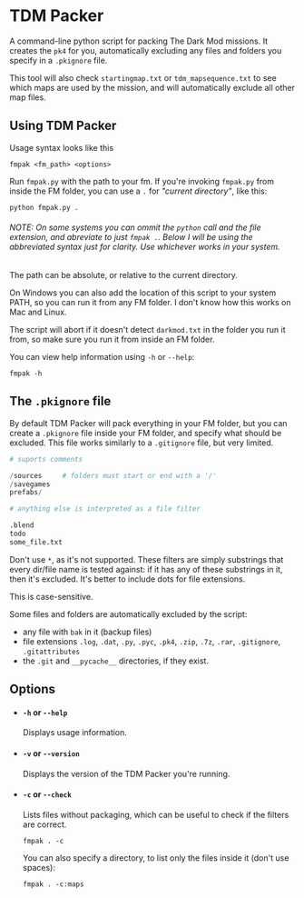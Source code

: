 # TDM Packer

A command-line python script for packing The Dark Mod missions. It creates the `pk4` for you, automatically excluding any files and folders you specify in a `.pkignore` file.

This tool will also check `startingmap.txt` or `tdm_mapsequence.txt` to see which maps are used by the mission, and will automatically exclude all other map files.

## Using TDM Packer
Usage syntax looks like this
```
fmpak <fm_path> <options>
```

Run `fmpak.py` with the path to your fm. If you're invoking `fmpak.py` from inside the FM folder, you can use a `.` for *"current directory"*, like this:
```
python fmpak.py .
```

###### NOTE: On some systems you can ommit the `python` call and the file extension, and abreviate to just `fmpak .`. Below I will be using the abbreviated syntax just for clarity. Use whichever works in your system.

The path can be absolute, or relative to the current directory.

On Windows you can also add the location of this script to your system PATH, so you can run it from any FM folder. I don't know how this works on Mac and Linux.

The script will abort if it doesn't detect `darkmod.txt` in the folder you run it from, so make sure you run it from inside an FM folder.

You can view help information using `-h` or `--help`:
```
fmpak -h
```

## The `.pkignore` file

By default TDM Packer will pack everything in your FM folder, but you can create a `.pkignore` file inside your FM folder, and specify what should be excluded. This file works similarly to a `.gitignore` file, but very limited.

```py
# suports comments

/sources     # folders must start or end with a '/'
/savegames
prefabs/

# anything else is interpreted as a file filter

.blend       
todo
some_file.txt
```

Don't use `*`, as it's not supported. These filters are simply substrings that every dir/file name is tested against: if it has any of these substrings in it, then it's excluded. It's better to include dots for file extensions.

This is case-sensitive. 

Some files and folders are automatically excluded by the script:
- any file with `bak` in it (backup files)
- file extensions `.log`, `.dat`, `.py`, `.pyc`, `.pk4`, `.zip`, `.7z`, `.rar`, `.gitignore`, `.gitattributes`
- the `.git` and `__pycache__` directories, if they exist.


## Options

- #### `-h` or `--help`
	Displays usage information.

- #### `-v` or `--version`
	Displays the version of the TDM Packer you're running.

- #### `-c` or `--check`
	Lists files without packaging, which can be useful to check if the filters are correct.
	```
	fmpak . -c
	```
	You can also specify a directory, to list only the files inside it (don't use spaces):
	```
	fmpak . -c:maps
	```
